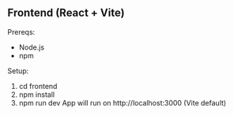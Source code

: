 Frontend (React + Vite)
-----------------------
Prereqs:
- Node.js
- npm

Setup:
1. cd frontend
2. npm install
3. npm run dev
App will run on http://localhost:3000 (Vite default)
